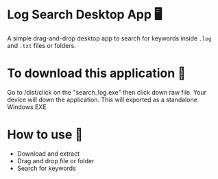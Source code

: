 # Log Search Desktop App 🖥️

A simple drag-and-drop desktop app to search for keywords inside `.log` and `.txt` files or folders.

# To download this application 📂

Go to /dist/click on the "search_log.exe" then click down raw file. Your device will down the application. 
This will exported as a standalone Windows EXE
 


# How to use 🔧 
- Download and extract 
- Drag and drop file or folder
- Search for keywords
